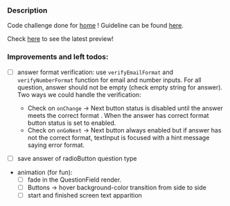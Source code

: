 ### Description

Code challenge done for [home](https://www.home.ht/en) ! Guideline can be found [here](https://www.notion.so/homeht/Frontend-Challenge-bea9e123187f405e9c58db8c9e5f0320).

Check [here](https://application-form-two.vercel.app/) to see the latest preview!

### Improvements and left todos:

- [ ] answer format verification: use `verifyEmailFormat` and `verifyNumberFormat` function for email and number inputs. For all question, answer should not be empty (check empty string for answer). Two ways we could handle the verification:

  - Check on `onChange` -> Next button status is disabled until the answer meets the correct format . When the answer has correct format button status is set to enabled.
  - Check on `onGoNext` -> Next button always enabled but if answer has not the correct format, textInput is focused with a hint message saying error format.

- [ ] save answer of radioButton question type

- animation (for fun):
  - [ ] fade in the QuestionField render.
  - [ ] Buttons -> hover background-color transition from side to side
  - [ ] start and finished screen text apparition
